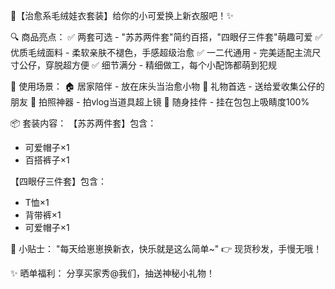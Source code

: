 🧸【治愈系毛绒娃衣套装】给你的小可爱换上新衣服吧！✨

🔍 商品亮点：
✅ 两套可选 - "苏苏两件套"简约百搭，"四眼仔三件套"萌趣可爱
✅ 优质毛绒面料 - 柔软亲肤不褪色，手感超级治愈
✅ 一二代通用 - 完美适配主流尺寸公仔，穿脱超方便
✅ 细节满分 - 精细做工，每个小配饰都萌到犯规

🌈 使用场景：
🏠 居家陪伴 - 放在床头当治愈小物
🎁 礼物首选 - 送给爱收集公仔的朋友
📸 拍照神器 - 拍vlog当道具超上镜
🎒 随身挂件 - 挂在包包上吸睛度100%

📦 套装内容：
【苏苏两件套】包含：
- 可爱帽子×1
- 百搭裤子×1

【四眼仔三件套】包含：
- T恤×1
- 背带裤×1
- 可爱帽子×1

💝 小贴士：
"每天给崽崽换新衣，快乐就是这么简单~"
👉 现货秒发，手慢无哦！

✨ 晒单福利：
分享买家秀@我们，抽送神秘小礼物！